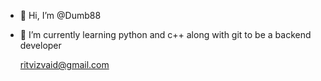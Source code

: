 - 👋 Hi, I’m @Dumb88
- 👀 I’m currently learning python and c++ along with git to be a backend developer 

  ritvizvaid@gmail.com

<!---
Dumb88/Dumb88 is a ✨ special ✨ repository because its `README.md` (this file) appears on your GitHub profile.
You can click the Preview link to take a look at your changes.
--->
